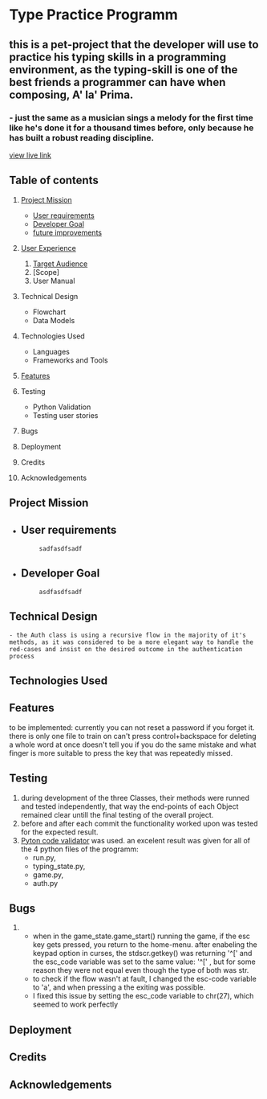 # Type Practice Programm

## this is a pet-project that the developer will use to practice his typing skills in a programming environment, as the typing-skill is one of the best friends a programmer can have when composing, A' la' Prima.

### - just the same as a musician sings a melody for the first time like he's done it for a thousand times before, only because he has built a robust reading discipline. 


[view live link](https://typinggame.herokuapp.com/)

## Table of contents
 
1.  [Project Mission](#project-mission)
    - [User requirements](#user-requirements)
    - [Developer Goal](#developer-goal)
    - [future improvements](#future-improvements)

2.  [User Experience](#user-experience)
    1. [Target Audience](#target-audience)
    2. [Scope]
    3. User Manual

3.  Technical Design
    - Flowchart
    - Data Models
4.  Technologies Used
    - Languages
    - Frameworks and Tools
5.  [Features](#features)
6.  Testing
    - Python Validation
    - Testing user stories
7.  Bugs
8.  Deployment
9.  Credits
10. Acknowledgements

## Project Mission
- ## User requirements
           sadfasdfsadf
- ## Developer Goal
           asdfasdfsadf

## Technical Design
    
    - the Auth class is using a recursive flow in the majority of it's methods, as it was considered to be a more elegant way to handle the red-cases and insist on the desired outcome in the authentication process  
     
## Technologies Used

## Features

to be implemented: 
currently you can not reset a password if you forget it.
there is only one file to train on
can't press control+backspace for deleting a whole word at once
doesn't tell you if you do the same mistake and what finger is more suitable to press the key that was repeatedly missed. 

## Testing
 1. during development of the three Classes, their methods were runned and tested independently, that way the end-points of each Object remained clear untill the final testing of the overall project. 
 2. before and after each commit the functionality worked upon was tested for the expected result.
 2. [Pyton code validator](https://www.pythonchecker.com/) was used. an excelent result was given for all of the 4 python files of the programm: 
    - run.py, 
    - typing_state.py, 
    - game.py, 
    - auth.py

## Bugs

1. - when in the game_state.game_start() running the game, if the esc key gets pressed, you return to the home-menu. after enabeling the keypad option in curses, the  stdscr.getkey() was returning '^[' and the esc_code variable was set to the same value: '^[' , but for some reason they were not equal even though the type of both was str.
   - to check if the flow wasn't at fault, I changed the esc-code variable to 'a', and when pressing a the exiting was possible. 
   - I fixed this issue by setting the esc_code variable to chr(27), which seemed to work perfectly

## Deployment

## Credits

## Acknowledgements